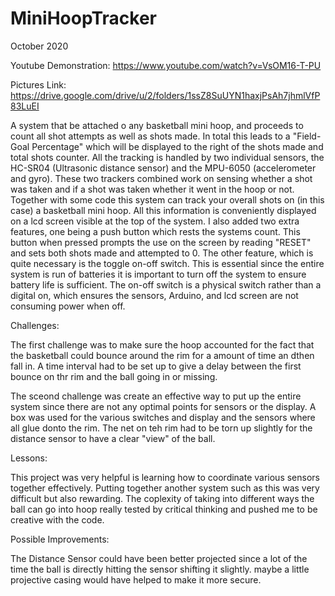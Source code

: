 # MiniHoopTracker

October 2020

Youtube Demonstration: https://www.youtube.com/watch?v=VsOM16-T-PU

Pictures Link: https://drive.google.com/drive/u/2/folders/1ssZ8SuUYN1haxjPsAh7jhmlVfP83LuEI

A system that be attached o any basketball mini hoop, and proceeds to count all shot attempts as well as shots made. 
In total this leads to a "Field-Goal Percentage" which will be displayed to the right of the shots made and total shots counter. 
All the tracking is handled by two individual sensors, the HC-SR04 (Ultrasonic distance sensor) and the MPU-6050 (accelerometer and gyro).
These two trackers combined work on sensing whether a shot was taken and if a shot was taken whether it went in the hoop or not.
Together with some code this system can track your overall shots on (in this case) a basketball mini hoop.
All this information is conveniently displayed on a lcd screen visible at the top of the system.
I also added two extra features, one being a push button which rests the systems count. 
This button when pressed prompts the use on the screen by reading "RESET" and sets both shots made and attempted to 0.
The other feature, which is quite necessary is the toggle on-off switch. 
This is essential since the entire system is run of batteries it is important to turn off the system to ensure battery life is sufficient.
The on-off switch is a physical switch rather than a digital on, which ensures the sensors, Arduino, and lcd screen are not consuming power when off.

Challenges:

The first challenge was to make sure the hoop accounted for the fact that the basketball could bounce around the rim for a amount of time an dthen fall in.
A time interval had to be set up to give a delay between the first bounce on thr rim and the ball going in or missing.

The sceond challenge was create an effective way to put up the entire system since there are not any optimal points for sensors or the display.
A box was used for the various switches and display and the sensors where all glue donto the rim. 
The net on teh rim had to be torn up slightly for the distance sensor to have a clear "view" of the ball.

Lessons:

This project was very helpful is learning how to coordinate various sensors together effectively.
Putting together another system such as this was very difficult but also rewarding.
The coplexity of taking into different ways the ball can go into hoop really tested by critical thinking and pushed me to be creative with the code.

Possible Improvements:

The Distance Sensor could have been better projected since a lot of the time the ball is directly hitting the sensor shifting it slightly. maybe a little projective casing would have helped to make it more secure.

